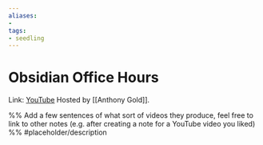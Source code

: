 ```yaml
---
aliases: 
- 
tags:
- seedling
---
```


# Obsidian Office Hours

Link: [YouTube](https://www.youtube.com/channel/UCJKoNPnBdCSloJ2wlKnV2Fw/featured)
Hosted by [[Anthony Gold]].

%% Add a few sentences of what sort of videos they produce, feel free to link to other notes (e.g. after creating a note for a YouTube video you liked) %% 
#placeholder/description 
